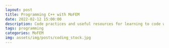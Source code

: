 ```yaml
---
layout: post
title: Programming C++ with MoFEM
date: 2022-02-12 15:00:00
description: Code practices and useful resources for learning to code with MoFEM
tags: programming
categories: MoFEM
img: assets/img/posts/coding_stock.jpg
---
```


